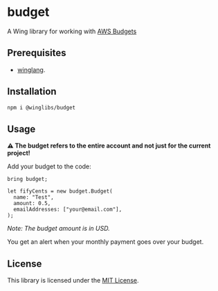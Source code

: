 # budget

A Wing library for working with [AWS Budgets](https://docs.aws.amazon.com/cost-management/latest/userguide/budgets-managing-costs.html)

## Prerequisites

* [winglang](https://winglang.io).

## Installation

```sh
npm i @winglibs/budget
```

## Usage

**⚠️ The budget refers to the entire account and not just for the current project!**

Add your budget to the code:

```wing
bring budget;

let fifyCents = new budget.Budget(
  name: "Test",
  amount: 0.5,
  emailAddresses: ["your@email.com"],
);
```

*Note: ​The budget amount is in USD.*

You get an alert when your monthly payment goes over your budget.

## License

This library is licensed under the [MIT License](./LICENSE).
